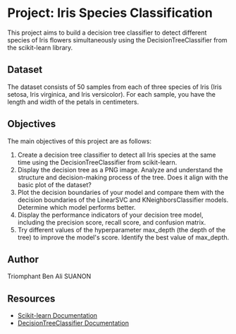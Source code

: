 # Project: Iris Species Classification

This project aims to build a decision tree classifier to detect different species of Iris flowers simultaneously using the DecisionTreeClassifier from the scikit-learn library.

## Dataset

The dataset consists of 50 samples from each of three species of Iris (Iris setosa, Iris virginica, and Iris versicolor). For each sample, you have the length and width of the petals in centimeters.

## Objectives

The main objectives of this project are as follows:

1. Create a decision tree classifier to detect all Iris species at the same time using the DecisionTreeClassifier from scikit-learn.
2. Display the decision tree as a PNG image. Analyze and understand the structure and decision-making process of the tree. Does it align with the basic plot of the dataset?
3. Plot the decision boundaries of your model and compare them with the decision boundaries of the LinearSVC and KNeighborsClassifier models. Determine which model performs better.
4. Display the performance indicators of your decision tree model, including the precision score, recall score, and confusion matrix.
5. Try different values of the hyperparameter max_depth (the depth of the tree) to improve the model's score. Identify the best value of max_depth.

## Author

Triomphant Ben Ali SUANON

## Resources

- [Scikit-learn Documentation](https://scikit-learn.org/)
- [DecisionTreeClassifier Documentation](https://scikit-learn.org/stable/modules/generated/sklearn.tree.DecisionTreeClassifier.html)
